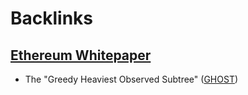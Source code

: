 
# Backlinks
## [Ethereum Whitepaper](<Ethereum Whitepaper.md>)
- The "Greedy Heaviest Observed Subtree" ([GHOST](<GHOST.md>))

